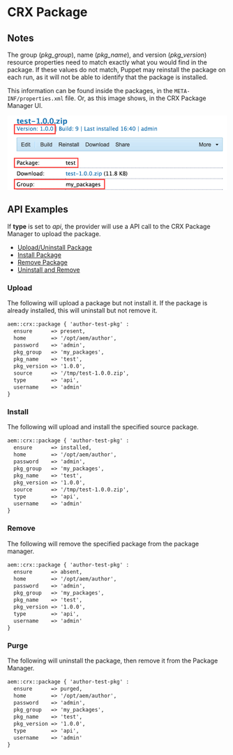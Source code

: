 # CRX Package

## Notes

The group (_pkg_group_), name (_pkg_name_), and version (_pkg_version_) resource properties need to match exactly what you would find in the package. If these values do not match, Puppet may reinstall the package on each run, as it will not be able to identify that the package is installed.

This information can be found inside the packages, in the `META-INF/properties.xml` file. Or, as this image shows, in the CRX Package Manager UI.

![crx-package](docs/crx-package/crx-package.png)

## API Examples

If **type** is set to *api*, the provider will use a API call to the CRX Package Manager to upload the package.

* [Upload/Uninstall Package](#upload)
* [Install Package](#install)
* [Remove Package](#remove)
* [Uninstall and Remove](#purge)


### Upload

The following will upload a package but not install it. If the package is already installed, this will uninstall but not remove it.

~~~ puppet
aem::crx::package { 'author-test-pkg' :
  ensure      => present,
  home        => '/opt/aem/author',
  password    => 'admin',
  pkg_group   => 'my_packages',
  pkg_name    => 'test',
  pkg_version => '1.0.0',
  source      => '/tmp/test-1.0.0.zip',
  type        => 'api',
  username    => 'admin'
}
~~~

### Install

The following will upload and install the specified source package.

~~~ puppet
aem::crx::package { 'author-test-pkg' :
  ensure      => installed,
  home        => '/opt/aem/author',
  password    => 'admin',
  pkg_group   => 'my_packages',
  pkg_name    => 'test',
  pkg_version => '1.0.0',
  source      => '/tmp/test-1.0.0.zip',
  type        => 'api',
  username    => 'admin'
}
~~~

### Remove 

The following will remove the specified package from the package manager.

~~~puppet
aem::crx::package { 'author-test-pkg' :
  ensure      => absent,
  home        => '/opt/aem/author',
  password    => 'admin',
  pkg_group   => 'my_packages',
  pkg_name    => 'test',
  pkg_version => '1.0.0',
  type        => 'api',
  username    => 'admin'
}
~~~

### Purge 

The following will uninstall the package, then remove it from the Package Manager.

~~~puppet
aem::crx::package { 'author-test-pkg' :
  ensure      => purged,
  home        => '/opt/aem/author',
  password    => 'admin',
  pkg_group   => 'my_packages',
  pkg_name    => 'test',
  pkg_version => '1.0.0',
  type        => 'api',
  username    => 'admin'
}
~~~
